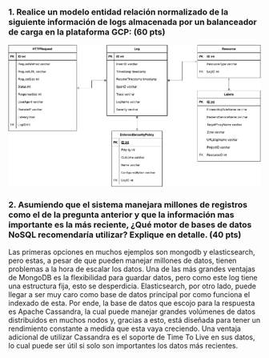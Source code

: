 ### 1. Realice un modelo entidad relación normalizado de la siguiente información de logs almacenada por un balanceador de carga en la plataforma GCP: (60 pts)

![Alt text](pc78-1.png)

### 2. Asumiendo que el sistema manejara millones de registros como el de la pregunta anterior y que la información mas importante es la más reciente, ¿Qué motor de bases de datos NoSQL recomendaría utilizar? Explique en detalle. (40 pts)

Las primeras opciones en muchos ejemplos son mongodb y elasticsearch, pero estas, a pesar de que pueden manejar millones de datos, tienen problemas a la hora de escalar los datos. Una de las más grandes ventajas de MongoDB es la flexibilidad para guardar datos, pero como este log tiene una estructura fija, esto se desperdicia. Elasticsearch, por otro lado, puede llegar a ser muy caro como base de datos principal por como funciona el indexado de esta. Por ende, la base de datos que escojo para la respuesta es Apache Cassandra, la cual puede manejar grandes volúmenes de datos distribuidos en muchos nodos y, gracias a esto, está diseñada para tener un rendimiento constante a medida que esta vaya creciendo. Una ventaja adicional de utilizar Cassandra es el soporte de Time To Live en sus datos, lo cual puede ser útil si solo son importantes los datos más recientes.
